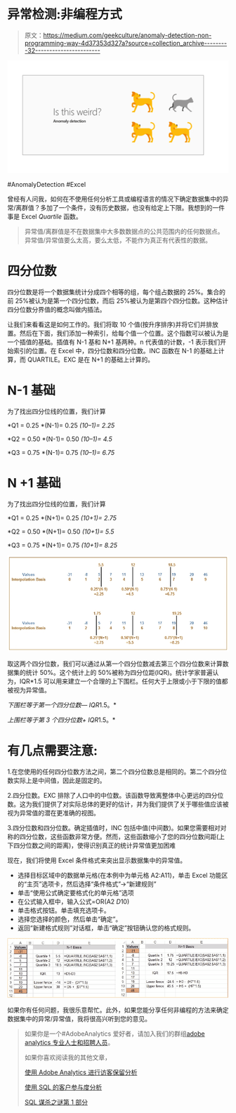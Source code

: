 # 异常检测:非编程方式

> 原文：<https://medium.com/geekculture/anomaly-detection-non-programming-way-4d37353d327a?source=collection_archive---------32----------------------->

![](img/bb7bd4a45168802afdfea007dcbd8473.png)

#AnomalyDetection #Excel

曾经有人问我，如何在不使用任何分析工具或编程语言的情况下确定数据集中的异常/离群值？多加了一个条件，没有历史数据，也没有给定上下限。我想到的一件事是 Excel *Quartile* 函数。

> 异常值/离群值是不在数据集中大多数数据点的公共范围内的任何数据点。异常值/异常值要么太高，要么太低，不能作为真正有代表性的数据。

# 四分位数

四分位数是将一个数据集统计分成四个相等的组，每个组占数据的 25%。集合的前 25%被认为是第一个四分位数，而后 25%被认为是第四个四分位数。这种估计四分位数分界值的概念叫做内插法。

让我们来看看这是如何工作的。我们将取 10 个值(按升序排序)并将它们并排放置。然后在下面，我们添加一种索引，给每个值一个位置。这个指数可以被认为是一个插值的基础。插值有 N-1 基和 N+1 基两种。n 代表值的计数，-1 表示我们开始索引的位置。在 Excel 中，四分位数和四分位数。INC 函数在 N-1 的基础上计算，而 QUARTILE。EXC 是在 N+1 的基础上计算的。

# N-1 基础

为了找出四分位线的位置，我们计算

*Q1 = 0.25 *(N-1)= 0.25 *(10–1)= 2.25*

*Q2 = 0.50 *(N-1)= 0.50 *(10–1)= 4.5*

*Q3 = 0.75 *(N-1)= 0.75 *(10–1)= 6.75*

# N +1 基础

为了找出四分位线的位置，我们计算

*Q1 = 0.25 *(N+1)= 0.25 *(10+1)= 2.75*

*Q2 = 0.50 *(N+1)= 0.50 *(10+1)= 5.5*

*Q3 = 0.75 *(N+1)= 0.75 *(10+1)= 8.25*

![](img/9bd2b03efa4ba6d293a00d827b4133b3.png)

取这两个四分位数，我们可以通过从第一个四分位数减去第三个四分位数来计算数据集的统计 50%。这个统计上的 50%被称为四分位距(IQR)。统计学家普遍认为，IQR*1.5 可以用来建立一个合理的上下围栏。任何大于上限或小于下限的值都被视为异常值。

*下围栏等于第一个四分位数— IQR*1.5。*

*上围栏等于第 3 个四分位数+ IQR*1.5。*

# 有几点需要注意:

1.在您使用的任何四分位数方法之间，第二个四分位数总是相同的。第二个四分位数实际上是中间值，因此是固定的。

2.四分位数。EXC 排除了人口中的中位数。该函数导致离整体中心更远的四分位数。这为我们提供了对实际总体的更好的估计，并为我们提供了关于哪些值应该被视为异常值的潜在更准确的视图。

3.四分位数和四分位数。确定插值时，INC 包括中值(中间数)。如果您需要相对对称的四分位数，这些函数非常方便。然而，这些函数缩小了您的四分位数间距(上下四分位数之间的距离)，使得识别真正的统计异常值更加困难

现在，我们将使用 Excel 条件格式来突出显示数据集中的异常值。

*   选择目标区域中的数据单元格(在本例中为单元格 A2:A11)，单击 Excel 功能区的“主页”选项卡，然后选择“条件格式”→“新建规则”
*   单击“使用公式确定要格式化的单元格”选项
*   在公式输入框中，输入公式=OR(A2 $D$10)
*   单击格式按钮。单击填充选项卡。
*   选择您选择的颜色，然后单击“确定”。
*   返回“新建格式规则”对话框，单击“确定”按钮确认您的格式规则。

![](img/aca51908ebd719cc5e1f8c742b533bd5.png)

如果你有任何问题，我很乐意帮忙。此外，如果您能分享任何非编程的方法来确定数据集中的异常/异常值，我将很高兴听到您的意见。

> 如果你是一个#AdobeAnalytics 爱好者，请加入我们的群组[adobe analytics 专业人士和招聘人员](https://www.linkedin.com/groups/10346833)。
> 
> 如果你喜欢阅读我的其他文章，
> 
> [使用 Adobe Analytics 进行访客保留分析](https://pradeep-jaiswal.medium.com/visitor-retention-analysis-using-calculated-metric-function-f2fb3454f4cd)
> 
> [使用 SQL 的客户参与度分析](https://pradeep-jaiswal.medium.com/sql-for-data-analytics-part-1-ecf4738e9061)
> 
> [SQL 谋杀之谜第 1 部分](https://pradeep-jaiswal.medium.com/sql-murder-mystery-part-1-59a473f378c0)